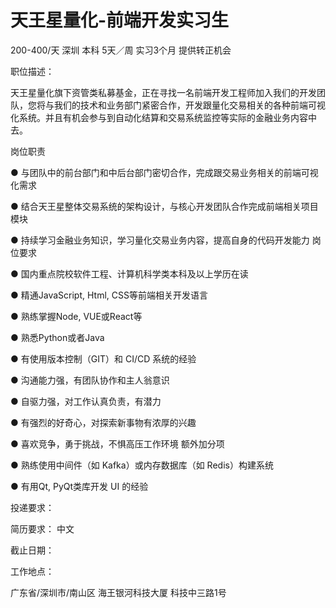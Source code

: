 # 天王星量化-前端开发实习生

200-400/天 深圳 本科 5天／周 实习3个月 提供转正机会

职位描述：

天王星量化旗下资管类私募基金，正在寻找一名前端开发工程师加入我们的开发团队，您将与我们的技术和业务部门紧密合作，开发跟量化交易相关的各种前端可视化系统。并且有机会参与到自动化结算和交易系统监控等实际的金融业务内容中去。

 岗位职责

 ● 与团队中的前台部门和中后台部门密切合作，完成跟交易业务相关的前端可视化需求

 ● 结合天王星整体交易系统的架构设计，与核心开发团队合作完成前端相关项目模块

● 持续学习金融业务知识，学习量化交易业务内容，提高自身的代码开发能力 岗位要求 

● 国内重点院校软件工程、计算机科学类本科及以上学历在读 

● 精通JavaScript, Html, CSS等前端相关开发语言

 ● 熟练掌握Node, VUE或React等

 ● 熟悉Python或者Java 

● 有使用版本控制（GIT）和 CI/CD 系统的经验 

● 沟通能力强，有团队协作和主人翁意识 

● 自驱力强，对工作认真负责，有潜力 

● 有强烈的好奇心，对探索新事物有浓厚的兴趣 

● 喜欢竞争，勇于挑战，不惧高压工作环境 额外加分项

 ● 熟练使用中间件（如 Kafka）或内存数据库（如 Redis）构建系统

 ● 有用Qt, PyQt类库开发 UI 的经验

投递要求：

简历要求： 中文

截止日期：

工作地点：

广东省/深圳市/南山区 海王银河科技大厦 科技中三路1号